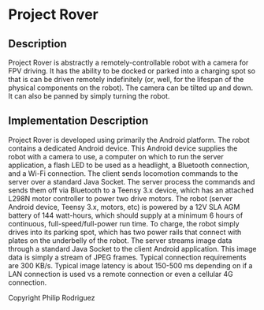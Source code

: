# Project Rover
## Description
  Project Rover is abstractly a remotely-controllable robot with a camera for
FPV driving. It has the ability to be docked or parked into a charging spot so
that is can be driven remotely indefinitely (or, well, for the lifespan of the
physical components on the robot). The camera can be tilted up and down. It can
also be panned by simply turning the robot.

## Implementation Description
  Project Rover is developed using primarily the Android platform. The robot
contains a dedicated Android device. This Android device supplies the robot with
a camera to use, a computer on which to run the server application, a flash LED
to be used as a headlight, a Bluetooth connection, and a Wi-Fi connection. The
client sends locomotion commands to the server over a standard Java Socket. The
server process the commands and sends them off via Bluetooth to a Teensy 3.x
device, which has an attached L298N motor controller to power two drive motors.
The robot (server Android device, Teensy 3.x, motors, etc) is powered by a 12V
SLA AGM battery of 144 watt-hours, which should supply at a minimum 6 hours of
continuous, full-speed/full-power run time. To charge, the robot simply drives
into its parking spot, which has two power rails that connect with plates on the
underbelly of the robot. The server streams image data through a standard Java
Socket to the client Android application. This image data is simply a stream of
JPEG frames. Typical connection requirements are 300 KB/s. Typical image latency
is about 150-500 ms depending on if a LAN connection is used vs a remote
connection or even a cellular 4G connection.


Copyright Philip Rodriguez
